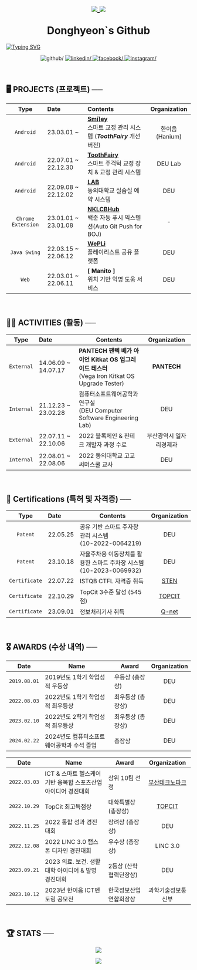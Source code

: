 <h1 align="center">
        <p align="center">
                <a href ="https://github.com/Donghyeon0915">
                        <img src="https://komarev.com/ghpvc/?username=Donghyeon0915&&style=flat" style="vertical-align: middle;" />
                </a>
                <a href ="https://solved.ac/dongdong99">
                        <img src="http://mazassumnida.wtf/api/mini/generate_badge?boj=dongdong99" style="vertical-align: middle;">
                </a>
        </p>
        Donghyeon`s Github
        
</h1>

<div align="center" style="display:flex">
        <a href="https://git.io/typing-svg"><img
        src="https://readme-typing-svg.demolab.com?font=Fira+Code&duration=500&pause=10&color=7BC5F7&center=true&multiline=true&width=435&height=100&lines=%E2%94%8C%E2%94%80+me+%E2%94%80%E2%94%80%E2%94%90+%E3%80%80++%E3%80%80%E3%80%80%E3%80%80%E3%80%80%E3%80%80%E3%80%80%E3%80%80;donghyeon0915+%40+gmail.com;%E2%94%94%E2%94%80%E2%94%80%E2%94%80%E2%94%80%E2%94%80%E2%94%80%E2%94%80%E2%94%80+email+%E2%94%80%E2%94%80%E2%94%80%E2%94%80%E2%94%80%E2%94%80%E2%94%80%E2%94%80%E2%94%98;%E3%80%80;%E3%80%80;%E3%80%80;%E3%80%80;%E3%80%80;%E3%80%80;%E3%80%80;%E3%80%80"
        alt="Typing SVG" /></a>
</div>

<p align="center"
        <a href="https://github.com/Donghyeon0915" target="_blank">
                <img src=https://img.shields.io/badge/github-%2324292e.svg?&style=for-the-badge&logo=github&logoColor=white alt=github/>
        </a>
        <a href="https://github.com/Donghyeon0915" target="_blank">
                <img src=https://img.shields.io/badge/git-%231E77B5.svg?&style=for-the-badge&logo=git&logoColor=white alt=linkedin/>
        </a>
        <a href="https://www.facebook.com/profile.php?id=100007219727232" target="_blank">
                <img src=https://img.shields.io/badge/facebook-%232E87FB.svg?&style=for-the-badge&logo=facebook&logoColor=white alt=facebook/>
        </a>
        <a href="https://www.instagram.com/dongx._.2/" target="_blank">
                <img src=https://img.shields.io/badge/instagram-%23000000.svg?&style=for-the-badge&logo=instagram&logoColor=white&color=dd2a7b alt=instagram/>
        </a>  
 </p>

<br>

## 🖥️ PROJECTS (프로젝트) ──

<div align="center">
  
| Type | Date | Contents | Organization |
| :---: | :--- | :--- | :---: |
| `Android` | 23.03.01 ~ | <b>[ Smi)ey ](https://github.com/DEU-Smiley/Smiley-Android-App)</b> <br> 스마트 교정 관리 시스템 (***ToothFairy*** 개선 버전) | 한이음(Hanium) |
| `Android` | 22.07.01 ~ 22.12.30| <b>[ ToothFairy ](https://github.com/DEU-ToothFairy/ToothFairy_Client)</b> <br>스마트 주걱턱 교정 장치 & 교정 관리 시스템  | DEU Lab |
| `Android` | 22.09.08 ~ 22.12.02 | <b>[ LAB ](https://github.com/DEU-Lab-Reservation-System/LAB-Android-App)</b> <br> 동의대학교 실습실 예약 시스템 | DEU |
| `Chrome Extension` | 23.01.01 ~ 23.01.08 | <b>[ NKLCBHub ](https://github.com/Donghyeon0915/NKLCB_Hub)</b> <br> 백준 자동 푸시 익스텐션(Auto Git Push for BOJ) | - |
| `Java Swing` | 22.03.15 ~ 22.06.12 | <b>[ WePLi ](https://github.com/DeuWePLi/WePLi)</b> <br>플레이리스트 공유 플랫폼 | DEU |
| `Web` | 22.03.01 ~ 22.06.11 | <b>[ Manito ]</b> <br>위치 기반 익명 도움 서비스 | DEU  |

</div>

<br>

## 🏃‍♂️ ACTIVITIES **(활동)** ──

<div align="center">
  
| Type | Date | Contents | Organization |
| :---: | :--- | --- | :---: |
| `External` | 14.06.09 ~ 14.07.17 | <b>PANTECH</b> **팬텍 베가 아이언 Kitkat OS 업그레이드 테스터**<br>(Vega Iron Kitkat OS Upgrade Tester) | <b>PANTECH</b> |
| `Internal` | 21.12.23 ~ 23.02.28 | 컴퓨터소프트웨어공학과 연구실<br>(DEU Computer Software Engineering Lab) | DEU |
| `External` | 22.07.11 ~ 22.10.06 | 2022 블록체인 & 핀테크 개발자 과정 수료 | 부산광역시 일자리경제과 |
| `Internal` | 22.08.01 ~ 22.08.06 | 2022 동의대학교 고교 써머스쿨 교사 | DEU |

</div>

<br>

## 📑 Certifications **(특허 및 자격증)** ──

<div align="center">
  
| Type | Date | Contents | Organization |
| :---: | :--- | --- | :---: |
| `Patent` | 22.05.25 | 공유 기반 스마트 주자창 관리 시스템<br>(10-2022-0064219)| DEU |
| `Patent` | 23.10.18 | 자율주차용 이동장치를 활용한 스마트 주차장 시스템<br>(10-2023-0069932) | DEU |
| `Certificate` | 22.07.22 | ISTQB CTFL 자격증 취득 | [STEN](https://www.sten.or.kr/exam/examlist.php?gclid=Cj0KCQiAnNacBhDvARIsABnDa6996HD6vHstBwMXSDM6LBDJq0b88r5rgFzghQyQuNsK3yDJ6Zmlh3saAqXhEALw_wcB) |
| `Certificate` | 22.10.29 | TopCit 3수준 달성 (545점) | [TOPCIT](https://www.topcit.or.kr/home.do) |
| `Certificate` | 23.09.01 | 정보처리기사 취득 | [Q-net](https://www.q-net.or.kr/man001.do?&gSite=Q&gId=) |

</div>

<br>


## 🎖️ AWARDS (수상 내역) ──

<div align="center">
        
| Date       | Name    | Award | Organization     |
|:------------:|----------|---------|:------------------:|
| `2019.08.01` | 2019년도 1학기 학업성적 우등상             | 우등상 (총장상)   | DEU |
| `2022.08.03` | 2022년도 1학기 학업성적 최우등상           | 최우등상 (총장상)  | DEU |
| `2023.02.10` | 2022년도 2학기 학업성적 최우등상            | 최우등상 (총장상) | DEU |
| `2024.02.22` | 2024년도 컴퓨터소프트웨어공학과 수석 졸업      | 총장상 | DEU |

| Date       | Name    | Award | Organization     |
|:------------:|----------|---------|:------------------:|
| `2022.03.03` | ICT & 스마트 헬스케어 기반 융복합 스포츠산업<br>아이디어 경진대회 | 상위 10팀 선정 | [부산테크노파크](https://www.btp.or.kr/?action=BD0000M&pagecode=P000000296&command=View&idx=13672&language=KR) |
| `2022.10.29` | TopCit 최고득점상                       | 대학특별상 (총장상) | [TOPCIT](https://www.topcit.or.kr/home.do) |
| `2022.11.25` | 2022 통합 성과 경진대회                  | 장려상 (총장상)   | DEU |
| `2022.12.08` | 2022 LINC 3.0 캡스톤 디자인 경진대회      | 우수상 (총장상)   | LINC 3.0 |
| `2023.09.21` | 2023 의료. 보건. 생활대학 아이디어 & 발명 경진대회 | 2등상 (산학협력단장상) | DEU |
| `2023.10.12` | 2023년 한이음 ICT멘토링 공모전 | 한국정보산업연합회장상 | 과학기술정보통신부 |

</div>


<br>

## :trophy: STATS ──

<div align="center">

<p align="center">
  <a href ="https://solved.ac/dongdong99"><img src ="http://mazassumnida.wtf/api/v2/generate_badge?boj=dongdong99"></a>
</p>

<p align="center">
   <a href ="https://solved.ac/dongdong99"><img src="http://mazassumnida.wtf/api/mini/generate_badge?boj=dongdong99"></a>
</p>

<!-- ![dongdong99's solved.ac stats](https://github-readme-solvedac.hyp3rflow.vercel.app/api/?handle=dongdong99) -->

</div>
